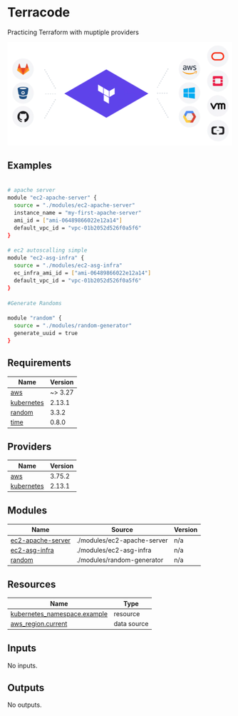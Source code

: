 
# Terracode
Practicing Terraform with muptiple providers


![alt text](https://github.com/iamsourabh-in/terracode/blob/master/docs/images/Terraform_1.webp?raw=true)


## Examples

```sh

# apache server
module "ec2-apache-server" {
  source = "./modules/ec2-apache-server"
  instance_name = "my-first-apache-server"
  ami_id = ["ami-06489866022e12a14"]
  default_vpc_id = "vpc-01b2052d526f0a5f6"
}

# ec2 autoscalling simple
module "ec2-asg-infra" {
  source = "./modules/ec2-asg-infra"
  ec_infra_ami_id = ["ami-06489866022e12a14"]
  default_vpc_id = "vpc-01b2052d526f0a5f6"
}

#Generate Randoms

module "random" {
  source = "./modules/random-generator"
  generate_uuid = true
}


```



<!-- BEGIN_TF_DOCS -->
## Requirements

| Name | Version |
|------|---------|
| <a name="requirement_aws"></a> [aws](#requirement\_aws) | ~> 3.27 |
| <a name="requirement_kubernetes"></a> [kubernetes](#requirement\_kubernetes) | 2.13.1 |
| <a name="requirement_random"></a> [random](#requirement\_random) | 3.3.2 |
| <a name="requirement_time"></a> [time](#requirement\_time) | 0.8.0 |

## Providers

| Name | Version |
|------|---------|
| <a name="provider_aws"></a> [aws](#provider\_aws) | 3.75.2 |
| <a name="provider_kubernetes"></a> [kubernetes](#provider\_kubernetes) | 2.13.1 |

## Modules

| Name | Source | Version |
|------|--------|---------|
| <a name="module_ec2-apache-server"></a> [ec2-apache-server](#module\_ec2-apache-server) | ./modules/ec2-apache-server | n/a |
| <a name="module_ec2-asg-infra"></a> [ec2-asg-infra](#module\_ec2-asg-infra) | ./modules/ec2-asg-infra | n/a |
| <a name="module_random"></a> [random](#module\_random) | ./modules/random-generator | n/a |

## Resources

| Name | Type |
|------|------|
| [kubernetes_namespace.example](https://registry.terraform.io/providers/hashicorp/kubernetes/2.13.1/docs/resources/namespace) | resource |
| [aws_region.current](https://registry.terraform.io/providers/hashicorp/aws/latest/docs/data-sources/region) | data source |

## Inputs

No inputs.

## Outputs

No outputs.
<!-- END_TF_DOCS -->